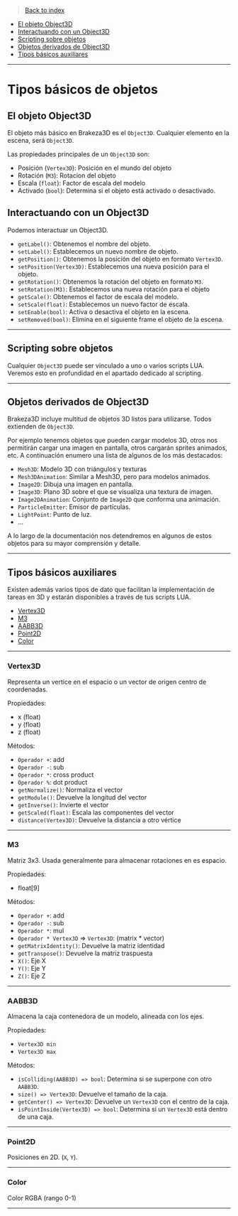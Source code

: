 >[Back to index](https://github.com/rzeronte/brakeza3d/blob/master/doc/00-index.md)

- [El objeto Object3D](#el-objeto-object3d)
- [Interactuando con un Object3D](#interactuando-con-un-object3d)
- [Scripting sobre objetos](#scripting-sobre-objetos)
- [Objetos derivados de Object3D](#objetos-derivados-de-object3d)
- [Tipos básicos auxiliares](#tipos-básicos-auxiliares)

---

# Tipos básicos de objetos

## El objeto Object3D

El objeto más básico en Brakeza3D es el `Object3D`. Cualquier elemento en la escena, será `Object3D`.

Las propiedades principales de un `Object3D` son:

- Posición (`Vertex3D`): Posición en el mundo del objeto
- Rotación (`M3`): Rotacion del objeto
- Escala (`float`): Factor de escala del modelo
- Activado (`bool`): Determina si el objeto está activado o desactivado.

## Interactuando con un Object3D

Podemos interactuar un Object3D.

- `getLabel()`: Obtenemos el nombre del objeto.
- `setLabel()`: Establecemos un nuevo nombre de objeto.
- `getPosition()`: Obtenemos la posición del objeto en formato `Vertex3D`.
- `setPosition(Vertex3D)`: Establecemos una nueva posición para el objeto.
- `getRotation()`: Obtenemos la rotación del objeto en formato `M3`.
- `setRotation(M3)`: Establecemos una nueva rotación para el objeto
- `getScale()`: Obtenemos el factor de escala del modelo.
- `setScale(float)`: Establecemos un nuevo factor de escala.
- `setEnable(bool)`: Activa o desactiva el objeto en la escena.
- `setRemoved(bool)`: Elimina en el siguiente frame el objeto de la escena.

---

## Scripting sobre objetos

Cualquier `Object3D` puede ser vinculado a uno o varios scripts LUA. Veremos esto en profundidad en el apartado dedicado
al scripting.

---

## Objetos derivados de Object3D

Brakeza3D incluye multitud de objetos 3D listos para utilizarse. Todos extienden de
`Object3D`.

Por ejemplo tenemos objetos que pueden cargar modelos 3D, otros nos permitirán cargar una imagen en pantalla,
otros cargarán sprites animados, etc. A continuación enumero una lista de algunos de los más destacados:

- `Mesh3D`: Modelo 3D con triángulos y texturas
- `Mesh3DAnimation`: Similar a Mesh3D, pero para modelos animados.
- `Image2D`: Dibuja una imagen en pantalla.
- `Image3D`: Plano 3D sobre el que se visualiza una textura de imagen.
- `Image2DAnimation`: Conjunto de `Image2D` que conforma una animación.
- `ParticleEmitter`: Emisor de partículas.
- `LightPoint`: Punto de luz.
- ...

A lo largo de la documentación nos detendremos en algunos de estos objetos para su mayor
comprensión y detalle.

---

## Tipos básicos auxiliares

Existen además varios tipos de dato que facilitan la implementación de tareas en 3D y estarán
disponibles a través de tus scripts LUA.

- [Vertex3D](#vertex3d)
- [M3](#m3)
- [AABB3D](#aabb3d)
- [Point2D](#point2d)
- [Color](#color)


---

### Vertex3D
Representa un vertice en el espacio o un vector de origen centro de coordenadas.

Propiedades:
  
  - x (float)
  - y (float)
  - z (float)

Métodos:

- `Operador +`: add
- `Operador -`: sub
- `Operador *`: cross product
- `Operador %`: dot product
- `getNormalize()`: Normaliza el vector 
- `getModule()`: Devuelve la longitud del vector
- `getInverse()`: Invierte el vector
- `getScaled(float)`: Escala las componentes del vector
- `distance(Vertex3D)`: Devuelve la distancia a otro vértice

---

### M3

Matriz 3x3. Usada generalmente para almacenar rotaciones en es espacio.

Propiedades:
 
- float[9]

Métodos:

- `Operador +`: add
- `Operador -`: sub
- `Operador *`: mul
- `Operador * Vertex3D` => `Vertex3D`: (matrix * vector)
- `getMatrixIdentity()`: Devuelve la matriz identidad
- `getTranspose()`: Devuelve la matriz traspuesta
- `X()`: Eje X
- `Y()`: Eje Y
- `Z()`: Eje Z

---

### AABB3D

Almacena la caja contenedora de un modelo, alineada con los ejes.


Propiedades:

- `Vertex3D min`
- `Vertex3D max`

Métodos:

- `isColliding(AABB3D) => bool`: Determina si se superpone con otro `AABB3D`.
- `size() => Vertex3D`: Devuelve el tamaño de la caja.
- `getCenter() => Vertex3D`: Devuelve un `Vertex3D` con el centro de la caja.
- `isPointInside(Vertex3D) => bool`: Determina si un `Vertex3D` está dentro de una caja.

---

### Point2D

Posiciones en 2D. (`X`, `Y`).

---

### Color

Color RGBA (rango 0-1)

---
